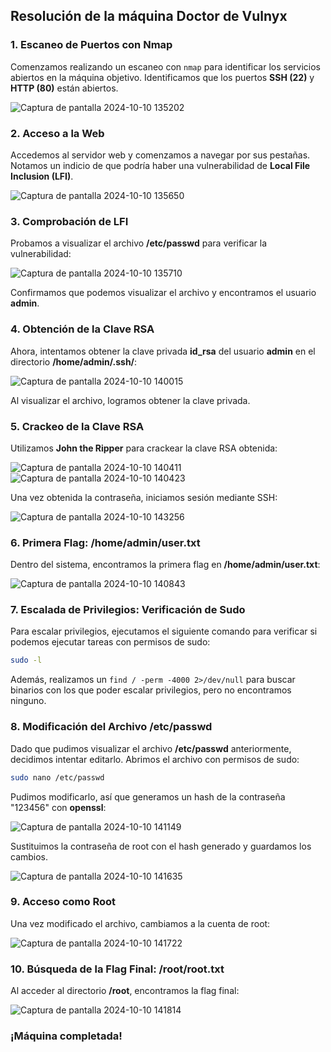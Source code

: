 ## Resolución de la máquina Doctor de Vulnyx

### 1. **Escaneo de Puertos con Nmap**
Comenzamos realizando un escaneo con `nmap` para identificar los servicios abiertos en la máquina objetivo.
Identificamos que los puertos **SSH (22)** y **HTTP (80)** están abiertos.

![Captura de pantalla 2024-10-10 135202](https://github.com/user-attachments/assets/b20e0a3e-f588-4fc2-b2a8-c54fa1dd1b75)


### 2. **Acceso a la Web**
Accedemos al servidor web y comenzamos a navegar por sus pestañas. Notamos un indicio de que podría haber una vulnerabilidad de **Local File Inclusion (LFI)**.

![Captura de pantalla 2024-10-10 135650](https://github.com/user-attachments/assets/18bf1211-3984-4426-9cba-181ace3784e4)


### 3. **Comprobación de LFI**
Probamos a visualizar el archivo **/etc/passwd** para verificar la vulnerabilidad:

![Captura de pantalla 2024-10-10 135710](https://github.com/user-attachments/assets/034eb689-2405-40c4-9fbf-c1c4a72f1cd1)

Confirmamos que podemos visualizar el archivo y encontramos el usuario **admin**.

### 4. **Obtención de la Clave RSA**
Ahora, intentamos obtener la clave privada **id_rsa** del usuario **admin** en el directorio **/home/admin/.ssh/**:

![Captura de pantalla 2024-10-10 140015](https://github.com/user-attachments/assets/711f25b2-875c-47af-99fd-7727870f4370)

Al visualizar el archivo, logramos obtener la clave privada.

### 5. **Crackeo de la Clave RSA**
Utilizamos **John the Ripper** para crackear la clave RSA obtenida:

![Captura de pantalla 2024-10-10 140411](https://github.com/user-attachments/assets/200237a8-9d7b-4f96-8ec1-129c84c3350a)
![Captura de pantalla 2024-10-10 140423](https://github.com/user-attachments/assets/a2fa14d6-47e6-4ed1-9832-eb1810acceb4)

Una vez obtenida la contraseña, iniciamos sesión mediante SSH:

![Captura de pantalla 2024-10-10 143256](https://github.com/user-attachments/assets/28f2a052-b42c-4e61-bd93-52d4bc2143d2)

### 6. **Primera Flag: /home/admin/user.txt**
Dentro del sistema, encontramos la primera flag en **/home/admin/user.txt**:

![Captura de pantalla 2024-10-10 140843](https://github.com/user-attachments/assets/19478dc5-7414-495b-b825-33cb8cf48d43)

### 7. **Escalada de Privilegios: Verificación de Sudo**
Para escalar privilegios, ejecutamos el siguiente comando para verificar si podemos ejecutar tareas con permisos de sudo:

```bash
sudo -l
```
Además, realizamos un `find / -perm -4000 2>/dev/null` para buscar binarios con los que poder escalar privilegios, pero no encontramos ninguno.

### 8. **Modificación del Archivo /etc/passwd**
Dado que pudimos visualizar el archivo **/etc/passwd** anteriormente, decidimos intentar editarlo. Abrimos el archivo con permisos de sudo:

```bash
sudo nano /etc/passwd
```

Pudimos modificarlo, así que generamos un hash de la contraseña "123456" con **openssl**:

![Captura de pantalla 2024-10-10 141149](https://github.com/user-attachments/assets/b97dddc7-b606-4ccf-96f5-e1ba224cde67)

Sustituimos la contraseña de root con el hash generado y guardamos los cambios.

![Captura de pantalla 2024-10-10 141635](https://github.com/user-attachments/assets/52e432a8-a16c-40a2-b295-4b10a113f6d6)

### 9. **Acceso como Root**
Una vez modificado el archivo, cambiamos a la cuenta de root:

![Captura de pantalla 2024-10-10 141722](https://github.com/user-attachments/assets/4e8d1ae9-e315-4f27-bf86-c7e5a333684b)

### 10. **Búsqueda de la Flag Final: /root/root.txt**
Al acceder al directorio **/root**, encontramos la flag final:

![Captura de pantalla 2024-10-10 141814](https://github.com/user-attachments/assets/c524cc05-f07f-4439-aa9b-e059dd278b4c)

### ¡Máquina completada!
